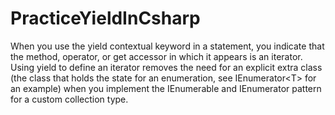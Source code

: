 # PracticeYieldInCsharp
When you use the yield contextual keyword in a statement, you indicate that the method, operator, or get accessor in which it appears is an iterator. Using yield to define an iterator removes the need for an explicit extra class (the class that holds the state for an enumeration, see IEnumerator&lt;T> for an example) when you implement the IEnumerable and IEnumerator pattern for a custom collection type.

